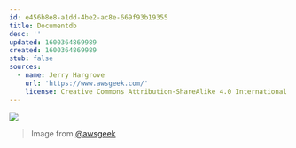 ```yaml
---
id: e456b8e8-a1dd-4be2-ac8e-669f93b19355
title: Documentdb
desc: ''
updated: 1600364869989
created: 1600364869989
stub: false
sources:
  - name: Jerry Hargrove
    url: 'https://www.awsgeek.com/'
    license: Creative Commons Attribution-ShareAlike 4.0 International License
---
```

![](/assets/images/Amazon-DocumentDB_en.jpg)
> Image from [@awsgeek](https://www.awsgeek.com/Amazon-DocumentDB/)
